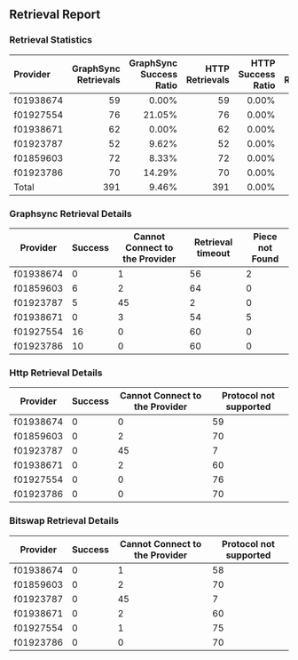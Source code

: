 ## Retrieval Report
### Retrieval Statistics
| Provider  | GraphSync Retrievals | GraphSync Success Ratio | HTTP Retrievals | HTTP Success Ratio | Bitswap Retrievals | Bitswap Success Ratio |
| :-------- | -------------------: | ----------------------: | --------------: | -----------------: | -----------------: | --------------------: |
| f01938674 |                   59 |                   0.00% |              59 |              0.00% |                 59 |                 0.00% |
| f01927554 |                   76 |                  21.05% |              76 |              0.00% |                 76 |                 0.00% |
| f01938671 |                   62 |                   0.00% |              62 |              0.00% |                 62 |                 0.00% |
| f01923787 |                   52 |                   9.62% |              52 |              0.00% |                 52 |                 0.00% |
| f01859603 |                   72 |                   8.33% |              72 |              0.00% |                 72 |                 0.00% |
| f01923786 |                   70 |                  14.29% |              70 |              0.00% |                 70 |                 0.00% |
| Total     |                  391 |                   9.46% |             391 |              0.00% |                391 |                 0.00% |

### Graphsync Retrieval Details
| Provider  | Success | Cannot Connect to the Provider | Retrieval timeout | Piece not Found |
| --------- | ------- | ------------------------------ | ----------------- | --------------- |
| f01938674 | 0       | 1                              | 56                | 2               |
| f01859603 | 6       | 2                              | 64                | 0               |
| f01923787 | 5       | 45                             | 2                 | 0               |
| f01938671 | 0       | 3                              | 54                | 5               |
| f01927554 | 16      | 0                              | 60                | 0               |
| f01923786 | 10      | 0                              | 60                | 0               |

### Http Retrieval Details
| Provider  | Success | Cannot Connect to the Provider | Protocol not supported |
| --------- | ------- | ------------------------------ | ---------------------- |
| f01938674 | 0       | 0                              | 59                     |
| f01859603 | 0       | 2                              | 70                     |
| f01923787 | 0       | 45                             | 7                      |
| f01938671 | 0       | 2                              | 60                     |
| f01927554 | 0       | 0                              | 76                     |
| f01923786 | 0       | 0                              | 70                     |

### Bitswap Retrieval Details
| Provider  | Success | Cannot Connect to the Provider | Protocol not supported |
| --------- | ------- | ------------------------------ | ---------------------- |
| f01938674 | 0       | 1                              | 58                     |
| f01859603 | 0       | 2                              | 70                     |
| f01923787 | 0       | 45                             | 7                      |
| f01938671 | 0       | 2                              | 60                     |
| f01927554 | 0       | 1                              | 75                     |
| f01923786 | 0       | 0                              | 70                     |
